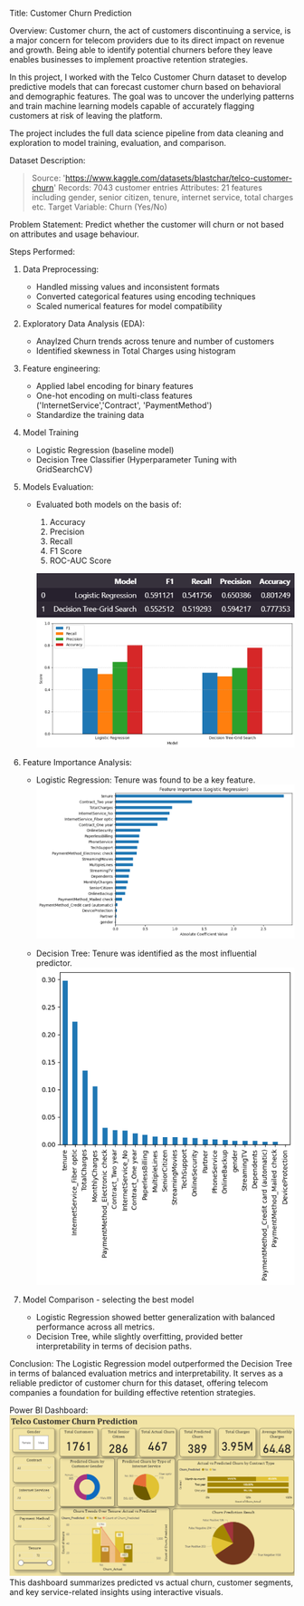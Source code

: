 Title: Customer Churn Prediction

Overview: 
Customer churn, the act of customers discontinuing a service, is a major concern for telecom providers due to its direct impact on revenue and growth. Being able to identify potential churners before they leave enables businesses to implement proactive retention strategies.

In this project, I worked with the Telco Customer Churn dataset to develop predictive models that can forecast customer churn based on behavioral and demographic features. The goal was to uncover the underlying patterns and train machine learning models capable of accurately flagging customers at risk of leaving the platform.

The project includes the full data science pipeline from data cleaning and exploration to model training, evaluation, and comparison.

Dataset Description:
> Source: 'https://www.kaggle.com/datasets/blastchar/telco-customer-churn'
> Records: 7043 customer entries
> Attributes: 21 features including gender, senior citizen, tenure, internet service, total charges etc.
> Target Variable: Churn (Yes/No)

Problem Statement:
Predict whether the customer will churn or not based on attributes and usage behaviour.

Steps Performed:
1. Data Preprocessing:
   - Handled missing values and inconsistent formats
   - Converted categorical features using encoding techniques
   - Scaled numerical features for model compatibility
2. Exploratory Data Analysis (EDA):
   - Anaylzed Churn trends across tenure and number of customers
   - Identified skewness in Total Charges using histogram
3. Feature engineering:
   - Applied label encoding for binary features
   - One-hot encoding on multi-class features ('InternetService','Contract', 'PaymentMethod')
   - Standardize the training data
4. Model Training
   - Logistic Regression (baseline model)
   - Decision Tree Classifier (Hyperparameter Tuning with GridSearchCV)
5. Models Evaluation:
   - Evaluated both models on the basis of:
     1. Accuracy
     2. Precision
     3. Recall
     4. F1 Score
     5. ROC-AUC Score

     ![alt text](visuals/Evaluation-Metrics.png)
     ![alt text](visuals/Comparison.png)
     
7. Feature Importance Analysis:
   - Logistic Regression:
     Tenure was found to be a key feature.
     ![alt text](visuals/Feature-LR.png)

   - Decision Tree:
     Tenure was identified as the most influential predictor.
     ![alt text](visuals/Feature-DT.png)
     
8. Model Comparison - selecting the best model
   - Logistic Regression showed better generalization with balanced performance across all metrics.
   - Decision Tree, while slightly overfitting, provided better interpretability in terms of decision paths. 

Conclusion:
The Logistic Regression model outperformed the Decision Tree in terms of balanced evaluation metrics and interpretability. It serves as a reliable predictor of customer churn for this dataset, offering telecom companies a foundation for building effective retention strategies.

Power BI Dashboard: 
![alt text](visuals/Churn_Dashboard_overview.png)
This dashboard summarizes predicted vs actual churn, customer segments, and key service-related insights using interactive visuals.




